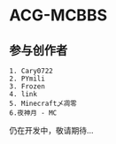 # ACG-MCBBS
## 参与创作者
    1. Cary0722
    2. PYmili
    3. Frozen
    4. link
    5. Minecraft乄凋零
    6.夜神月 - MC
仍在开发中，敬请期待...
